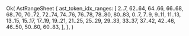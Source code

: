 Ok(
    AstRangeSheet {
        ast_token_idx_ranges: [
            2..7,
            62..64,
            64..66,
            66..68,
            68..70,
            70..72,
            72..74,
            74..76,
            76..78,
            78..80,
            80..83,
            0..7,
            7..9,
            9..11,
            11..13,
            13..15,
            15..17,
            17..19,
            19..21,
            21..25,
            25..29,
            29..33,
            33..37,
            37..42,
            42..46,
            46..50,
            50..60,
            60..83,
        ],
    },
)